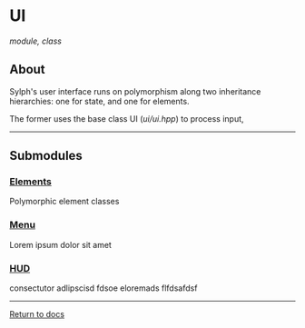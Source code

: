 # UI
*module, class*

## About
Sylph's user interface runs on polymorphism along two inheritance hierarchies: one for state, and one for elements.

The former uses the base class UI (*ui/ui.hpp*) to process input, 

---

## Submodules

### [Elements](elements/elements.md)
Polymorphic element classes

### [Menu](menu/menu.md)
Lorem ipsum dolor sit amet

### [HUD](hud/hud.md)
consectutor adlipscisd fdsoe eloremads flfdsafdsf

---

[Return to docs](../docs.md)